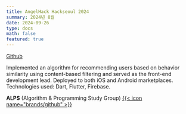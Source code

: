 ```yaml
---
title: AngelHack Hackseoul 2024
summary: 2024년 8월
date: 2024-09-26
type: docs
math: false
featured: true
---
```


[Github](https://github.com/rkdbq/Roomie-v2)

Implemented an algorithm for recommending users based on behavior similarity using content-based filtering and served as the front-end development lead.
Deployed to both iOS and Android marketplaces.
Technologies used: Dart, Flutter, Firebase.

**ALPS** (Algorithm & Programming Study Group) [{{< icon name="brands/github" >}}](https://www.google.com) 